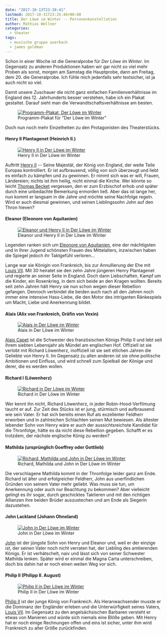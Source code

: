 ```yaml
---
date: "2017-10-13T23:38:41"
lastmod: 2017-10-31T23:25:44+00:00
title: Der Löwe im Winter -- Personenkonstellation
author: Mathias Wellner
categories:
  - theater
tags:
  - musische gruppe auerbach
  - james goldman
---
```

Schon in einer Woche ist die Generalprobe für _Der Löwe im Winter_. Im Gegensatz zu anderen Produktionen haben wir gar nicht so viel mehr Proben als sonst, morgen am Samstag die Hauptprobe, dann am Freitag, dem 20. die Generalprobe. Ich fühle mich jedenfalls sehr textsicher, ist ja auch nicht so viel. 

<!--more-->

Damit unsere Zuschauer die nicht ganz einfachen Familienverhältnisse im England des 12. Jahrhunderts besser verstehen, habe ich ein Plakat gestaltet. Darauf sieht man die Verwandtschaftsverhältnisse am besten. 

<figure>
  <a href="https://www.flickr.com/photos/mwellner/37646706372" title="Programm-Plakat, Der Löwe im Winter">
    <img srcset="https://farm5.staticflickr.com/4488/37646706372_8315f06b15_n.jpg 226w, https://farm5.staticflickr.com/4488/37646706372_8315f06b15_z.jpg 453w, https://farm5.staticflickr.com/4488/37646706372_8315f06b15_c.jpg 566w, https://farm5.staticflickr.com/4488/37646706372_35d409457e_h.jpg 1131w, https://farm5.staticflickr.com/4488/37646706372_10f3380bd9_k.jpg 1448w" src="https://farm5.staticflickr.com/4488/37646706372_8315f06b15_b.jpg" alt="Programm-Plakat, Der Löwe im Winter">
  </a>
  <figcaption>Programm-Plakat für "Der Löwe im Winter"</figcaption>
</figure>

Doch nun noch mehr Einzelheiten zu den Protagonisten des Theaterstücks. 

#### Henry II Plantagenet (Heinrich II.)

<figure>
  <a href="https://www.flickr.com/photos/mwellner/37359683381" title="Henry II in Der Löwe im Winter">
    <img srcset="https://farm5.staticflickr.com/4353/37359683381_2561ee825d_n.jpg 320w, https://farm5.staticflickr.com/4353/37359683381_2561ee825d_z.jpg 640w, https://farm5.staticflickr.com/4353/37359683381_2561ee825d_c.jpg 800w, https://farm5.staticflickr.com/4353/37359683381_a843c149b0_h.jpg 1600w, https://farm5.staticflickr.com/4353/37359683381_9a07a6d3e0_k.jpg 2048w" src="https://farm5.staticflickr.com/4353/37359683381_2561ee825d_b.jpg" title="Henry II in Der Löwe im Winter">
  </a>
  <figcaption>Henry II in Der Löwe im Winter</figcaption>
</figure>

Auftritt [Henry II](https://de.wikipedia.org/wiki/Heinrich_II._(England)) -- Seine Majestät, der König von England, der weite Teile Europas kontrolliert. Er ist aufbrausend, völlig von sich überzeugt und liebt es einfach zu kämpfen und zu gewinnen. Er nimmt sich was er will, Frauen, Ländereien; nichts ist ihm heilig, nicht einmal die Kirche. Wer könnte so leicht [Thomas Becket](https://de.wikipedia.org/wiki/Thomas_Becket) vergessen, den er zum Erzbischof erhob und später durch eine unbedachte Bemerkung ermorden ließ. Aber das ist lange her, nun kommt er langsam in die Jahre und möchte seine Nachfolge regeln. Wird er auch diesmal gewinnen, und seinen Lieblingssohn John auf den Thron hieven? 

#### Eleanor (Eleonore von Aquitanien)

<figure>
  <a href="https://www.flickr.com/photos/mwellner/37359678721" title="Eleanor und Henry II in Der Löwe im Winter">
    <img srcset="https://farm5.staticflickr.com/4406/37359678721_98b9f64058_n.jpg 320w, https://farm5.staticflickr.com/4406/37359678721_98b9f64058_z.jpg 640w, https://farm5.staticflickr.com/4406/37359678721_98b9f64058_c.jpg 800w, https://farm5.staticflickr.com/4406/37359678721_9c647c5cb6_h.jpg 1600w, https://farm5.staticflickr.com/4406/37359678721_c226cdef60_k.jpg 2048w" src="https://farm5.staticflickr.com/4406/37359678721_98b9f64058_b.jpg" alt="Eleanor und Henry II in Der Löwe im Winter">
  </a>
  <figcaption>Eleanor und Henry II in Der Löwe im Winter</figcaption>
</figure>

Legenden ranken sich um [Eleonore von Aquitanien](https://de.wikipedia.org/wiki/Eleonore_von_Aquitanien), eine der mächtigsten und in Ihrer Jugend schönsten Frauen des Mittelalters, inzwischen haben die Spiegel jedoch ihr Taktgefühl verloren... 

Lange war sie Königin von Frankreich, bis zur Annullierung der Ehe mit [Louis VII](https://de.wikipedia.org/wiki/Ludwig_VII._(Frankreich)). Mit 30 heiratet sie den zehn Jahre jüngeren Henry Plantagenet und regierte an seiner Seite in England. Doch dann Liebschaften, Kampf um die Kinder, ein Rosenkrieg, in dem sich beide an den Kragen wollten. Bereits seit zehn Jahren hält Henry sie nun schon wegen dieser Rebellion gefangen. Dennoch verbindet die beiden auch nach all den Jahren noch immer eine intensive Hass-Liebe, die den Motor des intriganten Ränkespiels um Macht, Liebe und Anerkennung bildet.

#### Alais (Alix von Frankreich, Gräfin von Vexin)

<figure>
  <a href="Alais in Der Löwe im Winter" title="Alais in Der Löwe im Winter">
    <img srcset="https://farm5.staticflickr.com/4499/37359683881_4ce318c354_n.jpg 320w, https://farm5.staticflickr.com/4499/37359683881_4ce318c354_z.jpg 640w, https://farm5.staticflickr.com/4499/37359683881_4ce318c354_c.jpg 800w, https://farm5.staticflickr.com/4499/37359683881_4828ab1cb2_h.jpg 1600w, https://farm5.staticflickr.com/4499/37359683881_74ea7e9fa3_k.jpg 2048w" src="https://farm5.staticflickr.com/4499/37359683881_4ce318c354_b.jpg" alt="Alais in Der Löwe im Winter">
  </a>
  <figcaption>Alais in Der Löwe im Winter</figcaption>
</figure>

[Alais Capet](https://de.wikipedia.org/wiki/Alix_von_Frankreich,_Gr%C3%A4fin_von_Vexin) ist die Schwester des französischen Königs Philip II und lebt seit ihrem siebten Lebensjahr als Mündel am englischen Hof. Offiziell ist sie verlobt mit Richard Löwenherz, inoffiziell ist sie seit etlichen Jahren die Geliebte von Henry II. Im Gegensatz zu allen anderen ist sie ohne politische Ambitionen und Einfluss, und wird schnell zum Spielball der Könige und derer, die es werden wollen. 

#### Richard I (Löwenherz)

<figure>
  <a href="https://www.flickr.com/photos/mwellner/36650764234" title="Richard in Der Löwe im Winter">
    <img srcset="https://farm5.staticflickr.com/4454/36650764234_2f3890da46_n.jpg 320w, https://farm5.staticflickr.com/4454/36650764234_2f3890da46_z.jpg 640w, https://farm5.staticflickr.com/4454/36650764234_2f3890da46_c.jpg 800w, https://farm5.staticflickr.com/4454/36650764234_e5a7017009_h.jpg 1600w, https://farm5.staticflickr.com/4454/36650764234_aaf3e612a0_k.jpg 2048w" src="https://farm5.staticflickr.com/4454/36650764234_2f3890da46_b.jpg" alt="Richard in Der Löwe im Winter">
  </a>
  <figcaption>Richard in Der Löwe im Winter</figcaption>
</figure>

Wer kennt ihn nicht, Richard Löwenherz, in jeder Robin-Hood-Verfilmung taucht er auf. Zur Zeit des Stücks ist er jung, stürmisch und aufbrausend wie sein Vater. Er hat sich bereits einen Ruf als exzellenter Feldherr erworben und in zahlreichen Schlachten seinen Mut bewiesen. Als ältester lebender Sohn von Henry wäre er auch der aussichtsreichste Kandidat für die Thronfolge, hätte es da nicht diese Rebellion gegeben. Schafft er es trotzdem, der nächste englische König zu werden?

#### Mathilda (ursprünglich Goeffrey oder Gottlieb)

<figure>
  <a href="https://www.flickr.com/photos/mwellner/36932313443" title="Richard, Mathilda und John in Der Löwe im Winter">
    <img srcset="https://farm5.staticflickr.com/4474/36932313443_48d5ceff39_n.jpg 320w, https://farm5.staticflickr.com/4474/36932313443_48d5ceff39_z.jpg 640w, https://farm5.staticflickr.com/4474/36932313443_48d5ceff39_c.jpg 800w, https://farm5.staticflickr.com/4474/36932313443_f16c9fc704_h.jpg 1600w, https://farm5.staticflickr.com/4474/36932313443_8165a8d0c6_k.jpg 2048w" src="https://farm5.staticflickr.com/4474/36932313443_48d5ceff39_b.jpg" alt="Richard, Mathilda und John in Der Löwe im Winter">
  </a>
  <figcaption>Richard, Mathilda und John in Der Löwe im Winter</figcaption>
</figure>

Die verschlagene Mathilda kommt in der Thronfolge leider ganz am Ende. Richard ist älter und erfolgreicher Feldherr, John aus unerfindlichen Gründen von seinem Vater mehr geliebt. Was muss sie tun, um Anerkennung oder auch nur Beachtung zu bekommen? Aber vielleicht gelingt es ihr sogar, durch geschicktes Taktieren und mit den richtigen Allianzen ihre beiden Brüder auszustechen und am Ende als Siegerin dazustehen. 

#### John Lackland (Johann Ohneland)

<figure>
  <a href="https://www.flickr.com/photos/mwellner/36892196504" title="John in Der Löwe im Winter">
    <img srcset="https://farm5.staticflickr.com/4467/36892196504_4cb0f01bc8_n.jpg 214w, https://farm5.staticflickr.com/4467/36892196504_4cb0f01bc8_z.jpg 428w, https://farm5.staticflickr.com/4467/36892196504_4cb0f01bc8_c.jpg 534w, https://farm5.staticflickr.com/4467/36892196504_a960e502e2_h.jpg 1068w, https://farm5.staticflickr.com/4467/36892196504_763c559483_k.jpg 1367w" src="https://farm5.staticflickr.com/4467/36892196504_4cb0f01bc8_b.jpg" alt="John in Der Löwe im Winter">    
  </a>
  <figcaption>John in Der Löwe im Winter</figcaption>
</figure>

[John](https://de.wikipedia.org/wiki/Johann_Ohneland) ist der jüngste Sohn von Henry und Eleanor und, weil er der einzige ist, der seinen Vater noch nicht verraten hat, der Liebling des amtierenden Königs. Er ist verhätschelt, naiv und lässt sich von seiner Schwester Mathilda lenken. Später wird er einmal die Magna Carta unterschreiben, doch bis dahin hat er noch einen weiten Weg vor sich.

#### Philip II (Philipp II. August)

<figure>
  <a href="https://www.flickr.com/photos/mwellner/36892194794" title="Philip II in Der Löwe im Winter">
    <img srcset="https://farm5.staticflickr.com/4448/36892194794_548f1d1b1c_n.jpg 320w, https://farm5.staticflickr.com/4448/36892194794_548f1d1b1c_z.jpg 640w, https://farm5.staticflickr.com/4448/36892194794_548f1d1b1c_c.jpg 800w, https://farm5.staticflickr.com/4448/36892194794_53caf514cc_h.jpg 1600w, https://farm5.staticflickr.com/4448/36892194794_4e105f53cf_k.jpg 2048w" src="https://farm5.staticflickr.com/4448/36892194794_548f1d1b1c_b.jpg" alt="Philip II in Der Löwe im Winter">
  </a>
  <figcaption>Philip II in Der Löwe im Winter</figcaption>
</figure>

[Philip II](https://de.wikipedia.org/wiki/Philipp_II._(Frankreich)) ist der junge König von Frankreich. Als Heranwachsender musste er die Dominanz der Engländer erleben und die Unterwürfigkeit seines Vaters, [Louis VII](https://de.wikipedia.org/wiki/Ludwig_VII._(Frankreich)). Im Gegensatz zu den angelsächsischen Barbaren versteht er etwas von Manieren und würde sich niemals eine Blöße geben. Mit Henry hat er noch einige Rechnungen offen und eins ist sicher, unter ihm wird Frankreich zu alter Größe zurückfinden. 